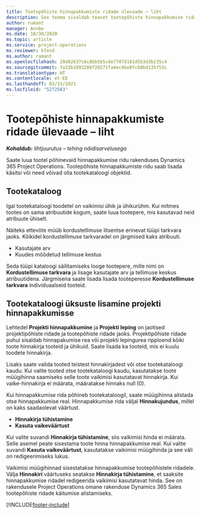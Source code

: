 ```yaml
---
title: Tootepõhiste hinnapakkumiste ridade ülevaade – liht
description: See teema sisaldab teavet tootepõhiste hinnapakkumise ridadega töötamise kohta.
author: rumant
manager: Annbe
ms.date: 10/30/2020
ms.topic: article
ms.service: project-operations
ms.reviewer: kfend
ms.author: rumant
ms.openlocfilehash: 29d82637c6c8bb5b5cde7707d181d5b3d3b235c4
ms.sourcegitcommit: fa32b1893286f20271fa4ec4be8fc68bd135f53c
ms.translationtype: HT
ms.contentlocale: et-EE
ms.lasthandoff: 02/15/2021
ms.locfileid: "5272563"
---
```

# <a name="product-based-quote-lines-overview---lite"></a>Tootepõhiste hinnapakkumiste ridade ülevaade – liht

_**Kohaldub:** lihtjuurutus – tehing näidisarvelusega_

Saate luua tootel põhinevaid hinnapakkumise ridu rakenduses Dynamics 365 Project Operations. Tootepõhiste hinnapakkumiste ridu saab lisada käsitsi või need võivad olla tootekataloogi objektid.

## <a name="product-catalog"></a>Tootekataloog

Igal tootekataloogi toodetel on vaikimisi ühik ja ühikurühm. Kui mitmes tootes on sama atribuutide kogum, saate luua tootepere, mis kasutavad neid atribuute ühiselt. 

Näiteks ettevõte müüb kordustellimuse litsentse erinevat tüüpi tarkvara jaoks. Kõikidel kordustellimuse tarkvaradel on järgmised kaks atribuuti.

- Kasutajate arv
- Kuudes mõõdetud tellimuse kestus

Seda tüüpi kataloogi säilitamiseks looge tootepere, mille nimi on **Kordustellimuse tarkvara** ja lisage kasutajate arv ja tellimuse keskus atribuutidena. Järgmisena saate lisada lisada tooteperesse **Kordustellimuse tarkvara** individuaalseid tooteid.

## <a name="add-product-catalog-items-to-a-project-quote"></a>Tootekataloogi üksuste lisamine projekti hinnapakkumisse

Lehtedel **Projekti hinnapakkumine** ja **Projekti leping** on jaotised projektipõhiste ridade ja tootepõhiste ridade jaoks. Projektipõhiste ridade puhul sisaldab hinnapakumise rea või projekti lepingurea ripploend kõiki toote hinnakirja tooteid ja ühikuid. Saate lisada ka tooteid, mis ei kuulu toodete hinnakirja.

Lisaks saate valida tooted teistest hinnakirjadest või otse tootekataloogi kaudu. Kui valite tooted otse tootekataloogi kaudu, kasutatakse toote müügihinna saamiseks selle toote vaikimisi kasutatavat hinnakirja. Kui vaike-hinnakirja ei määrata, määratakse hinnaks null (0).

Kui hinnapakkumise rida põhineb tootekataloogil, saate müügihinna alistada otse hinnapakkumise real. Hinnapakkumise rida väljal **Hinnakujundus**, millel on kaks saadaolevat väärtust.

- **Hinnakirja tühistamine**
- **Kasuta vaikeväärtust**

Kui valite suvandi **Hinnakirja tühistamine**, siis vaikimisi hinda ei määrata. Selle asemel peate sisestama toote hinna hinnapakkumise real. Kui valite suvandi **Kasuta vaikeväärtust**, kasutatakse vaikimisi müügihinda ja see väli on redigeerimiseks lukus.

Vaikimisi müügihinnad sisestatakse hinnapakkumise tootepõhistele ridadele. Välja **Hinnakiri** väärtuseks seatakse **Hinnakirja tühistamine**, et saaksite hinnapakkumise ridadel redigeerida vaikimisi kasutatavat hinda. See on rakendusele Project Operations omane rakenduse Dynamics 365 Sales tootepõhiste ridade käitumise alistamiseks.


[!INCLUDE[footer-include](../../includes/footer-banner.md)]